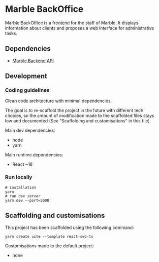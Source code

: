 # Marble BackOffice

Marble BackOffice is a frontend for the staff of Marble. It displays information about clients and proposes a web interface for administrative tasks.

## Dependencies

- [Marble Backend API](https://github.com/checkmarble/marble-backend)

## Development

### Coding guidelines

Clean code architecture with minimal dependencies.

The goal is to re-scaffold the project in the future with different tech choices, so the amount of modification made to the scaffolded files stays low and documented (See "Scaffolding and customisations" in this file).

Main dev dependencies:
- node
- yarn

Main runtime dependencies:
- React ~18

### Run locally

```
# installation
yarn
# run dev server
yarn dev --port=3000
```

## Scaffolding and customisations

This project has been scaffolded using the following command:
```
yarn create vite --template react-swc-ts
```

Customisations made to the default project:

- none
